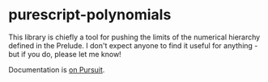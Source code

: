 # purescript-polynomials

This library is chiefly a tool for pushing the limits of the numerical
hierarchy defined in the Prelude. I don't expect anyone to find it useful for
anything - but if you do, please let me know!

Documentation is [on Pursuit](https://pursuit.purescript.org/packages/purescript-polynomials).
